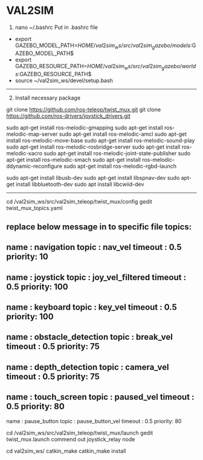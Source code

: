 # VAL2SIM

1. nano ~/.bashrc
Put in .bashrc file
-  export GAZEBO_MODEL_PATH=$HOME/val2sim_ws/src/val2sim_gazebo/models:$GAZEBO_MODEL_PATH$
-  export GAZEBO_RESOURCE_PATH=$HOME/val2sim_ws/src/val2sim_gazebo/worlds:$GAZEBO_RESOURCE_PATH$
-  source ~/val2sim_ws/devel/setup.bash

-------------------------------------------------------------

2. Install necessary package 

git clone https://github.com/ros-teleop/twist_mux.git
git clone https://github.com/ros-drivers/joystick_drivers.git

sudo apt-get install ros-melodic-gmapping
sudo apt-get install ros-melodic-map-server 
sudo apt-get install ros-melodic-amcl
sudo apt-get install ros-melodic-move-base
sudo apt-get install ros-melodic-sound-play
sudo apt-get install ros-melodic-rosbridge-server
sudo apt-get install ros-melodic-xacro
sudo apt-get install ros-melodic-joint-state-publisher
sudo apt-get install ros-melodic-smach
sudo apt-get install ros-melodic-ddynamic-reconfigure
sudo apt-get install ros-melodic-rgbd-launch

sudo apt-get install libusb-dev
sudo apt-get install libspnav-dev
sudo apt-get install libbluetooth-dev
sudo apt install libcwiid-dev

-------------------------------------------------------------

cd /val2sim_ws/src/val2sim_teleop/twist_mux/config
gedit twist_mux_topics.yaml

replace below message in to specific file
topics:
-
  name    : navigation
  topic   : nav_vel
  timeout : 0.5
  priority: 10
-
  name    : joystick
  topic   : joy_vel_filtered
  timeout : 0.5
  priority: 100
-
  name    : keyboard
  topic   : key_vel
  timeout : 0.5
  priority: 100
-
  name    : obstacle_detection
  topic   : break_vel
  timeout : 0.5
  priority: 75
-
  name    : depth_detection
  topic   : camera_vel
  timeout : 0.5
  priority: 75
-
  name    : touch_screen
  topic   : paused_vel
  timeout : 0.5
  priority: 80
-
  name    : pause_button
  topic   : pause_button_vel
  timeout : 0.5
  priority: 80

cd /val2sim_ws/src/val2sim_teleop/twist_mux/launch
gedit twist_mux.launch
commend out joystick_relay node


cd val2sim_ws/
catkin_make
catkin_make install
